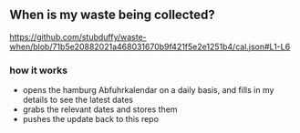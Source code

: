 ## When is my waste being collected?
  https://github.com/stubduffy/waste-when/blob/71b5e20882021a468031670b9f421f5e2e1251b4/cal.json#L1-L6
  
  ### how it works
  - opens the hamburg Abfuhrkalendar on a daily basis, and fills in my details to see the latest dates
  - grabs the relevant dates and stores them
  - pushes the update back to this repo
  
